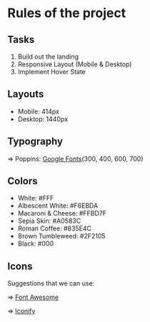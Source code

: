 # Rules of the project

## Tasks

1. Build out the landing
2. Responsive Layout (Mobile & Desktop)
3. Implement Hover State

## Layouts

- Mobile: 414px
- Desktop: 1440px

## Typography

=> Poppins: [Google Fonts](https://fonts.google.com/specimen/Poppins)(300, 400, 600, 700)

## Colors

- White: #FFF
- Albescent White: #F6EBDA
- Macaroni & Cheese: #FFBD7F
- Sepia Skin: #A0583C
- Roman Coffee: #835E4C
- Brown Tumbleweed: #2F2105
- Black: #000

## Icons

Suggestions that we can use:

=> [Font Awesome](https://fontawesome.com)

=> [Iconify](https://iconify.design/)
